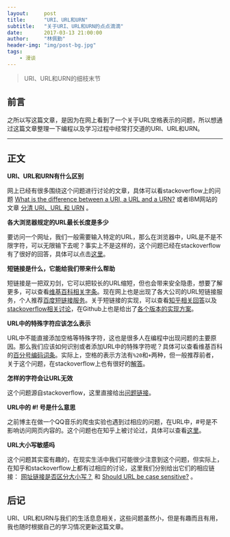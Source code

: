 ```yaml
---
layout:     post
title:      "URI、URL和URN"
subtitle:   "关于URI、URL和URN的点点滴滴"
date:       2017-03-13 21:00:00
author:     "林佩勤"
header-img: "img/post-bg.jpg"
tags:
    - 漫谈
---
```


> URI、URL和URN的细枝末节


## 前言

之所以写这篇文章，是因为在网上看到了一个关于URL空格表示的问题，所以想通过这篇文章整理一下编程以及学习过程中经常打交道的URI、URL和URN。

---

## 正文

**URI、URL和URN有什么区别**

网上已经有很多围绕这个问题进行讨论的文章，具体可以看stackoverflow上的问题 [What is the difference between a URI, a URL and a URN?](http://stackoverflow.com/questions/176264/what-is-the-difference-between-a-uri-a-url-and-a-urn) 或者IBM网站的文章 [分清 URI、URL 和 URN](https://www.ibm.com/developerworks/cn/xml/x-urlni.html) 。

**各大浏览器规定的URL最长长度是多少**

要访问一个网址，我们一般需要输入特定的URL，那么在浏览器中，URL是不是不限字符，可以无限输下去呢？事实上不是这样的，这个问题已经在stackoverflow有了很好的回答，具体可以点击[这里](http://stackoverflow.com/questions/417142/what-is-the-maximum-length-of-a-url-in-different-browsers)。

**短链接是什么，它能给我们带来什么帮助**

短链接是一把双刃剑，它可以把较长的URL缩短，但也会带来安全隐患，想要了解更多，可以查看[维基百科相关字条](https://zh.wikipedia.org/wiki/%E7%B8%AE%E7%95%A5%E7%B6%B2%E5%9D%80%E6%9C%8D%E5%8B%99)。现在网上也是出现了各大公司的URL短链接服务，个人推荐[百度短链接服务](http://dwz.cn/)。关于短链接的实现，可以查看[知乎相关回答](https://www.zhihu.com/question/29270034/answer/46446911)以及[stackoverflow相关讨论](http://stackoverflow.com/questions/742013/how-to-code-a-url-shortener)，在Github上也是给出了[各个版本的实现方案](https://github.com/delight-im/ShortURL)。

**URL中的特殊字符应该怎么表示**

URL中不能直接添加空格等特殊字符，这也是很多人在编程中出现问题的主要原因。那么我们应该如何识别或者添加URL中的特殊字符呢？具体可以查看维基百科的[百分号编码词条](https://en.wikipedia.org/wiki/Percent-encoding)。实际上，空格的表示方法有`%20`和`+`两种，但一般推荐前者，关于这个问题，在stackoverflow上也有很好的[解答](http://stackoverflow.com/questions/1634271/url-encoding-the-space-character-or-20)。

**怎样的字符会让URL无效**

这个问题源自stackoverflow，这里直接给出[问题链接](http://stackoverflow.com/questions/1547899/which-characters-make-a-url-invalid)。

**URL中的 #! 号是什么意思**

之前博主在做一个QQ音乐的爬虫实验也遇到过相应的问题，在URL中，#号是不影响访问网页内容的。这个问题也在知乎上被讨论过，具体可以查看[这里](https://www.zhihu.com/question/19946782)。

**URL大小写敏感吗**

这个问题其实蛮有趣的，在现实生活中我们可能很少注意到这个问题，但实际上，在知乎和stackoverflow上都有过相应的讨论，这里我们分别给出它们的相应链接： [网址链接是否区分大小写？](https://www.zhihu.com/question/19572705) 和 [Should URL be case sensitive?](http://stackoverflow.com/questions/7996919/should-url-be-case-sensitive) 。

## 后记

URI、URL和URN与我们的生活息息相关，这些问题虽然小，但是有趣而且有用，我也随时根据自己的学习情况更新这篇文章。



